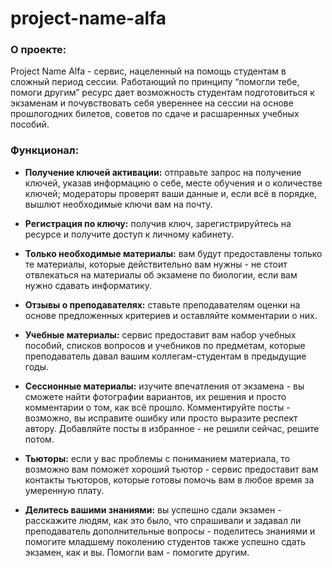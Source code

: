 # project-name-alfa

### О проекте: 
Project Name Alfa - сервис, нацеленный на помощь студентам в сложный период сессии. 
Работающий по принципу “помогли тебе, помоги другим” ресурс дает возможность студентам подготовиться к экзаменам и почувствовать себя увереннее на сессии на основе прошлогодних билетов, советов по сдаче и расшаренных учебных пособий. 

### Функционал:
* **Получение ключей активации:** отправьте запрос на получение ключей, указав информацию о себе, месте обучения и о количестве ключей; модераторы проверят ваши данные и, если всё в порядке, вышлют необходимые ключи вам на почту.

* **Регистрация по ключу:** получив ключ, зарегистрируйтесь на ресурсе и получите доступ к личному кабинету.

* **Только необходимые материалы:** вам будут предоставлены только те материалы, которые действительно вам нужны - не стоит отвлекаться на материалы об экзамене по биологии, если вам нужно сдавать информатику.

* **Отзывы о преподавателях:** ставьте преподавателям оценки на основе предложенных критериев и оставляйте комментарии о них.

* **Учебные материалы:** сервис предоставит вам набор учебных пособий, списков вопросов и учебников по предметам, которые преподаватель давал вашим коллегам-студентам в предыдущие годы.

* **Сессионные материалы:** изучите впечатления от экзамена - вы сможете найти фотографии вариантов, их решения и просто комментарии о том, как всё прошло. Комментируйте посты - возможно, вы исправите ошибку или просто выразите респект автору. Добавляйте посты в избранное - не решили сейчас, решите потом. 

* **Тьюторы:** если у вас проблемы с пониманием материала, то возможно вам поможет хороший тьютор - сервис предоставит вам контакты тьюторов, которые готовы помочь вам в любое время за умеренную плату.

* **Делитесь вашими знаниями:** вы успешно сдали экзамен - расскажите людям, как это было, что спрашивали и задавал ли преподаватель дополнительные вопросы - поделитесь знаниями и помогите младшему поколению студентов также успешно сдать экзамен, как и вы. Помогли вам - помогите другим.